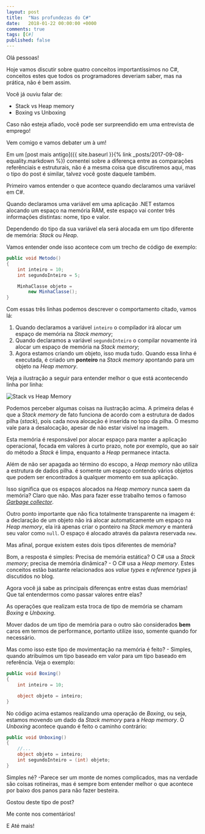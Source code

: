 ```yaml
---
layout: post
title:  "Nas profundezas do C#"
date:   2018-01-22 00:00:00 +0000
comments: true
tags: [C#]
published: false
---
```


Olá pessoas!

Hoje vamos discutir sobre quatro conceitos importantíssimos no C#, conceitos estes que todos os programadores deveriam saber, mas na prática, não é bem assim.

Você já ouviu falar de: 

* Stack vs Heap memory
* Boxing vs Unboxing

Caso não esteja afiado, você pode ser surpreendido em uma entrevista de emprego!

Vem comigo e vamos debater um à um!
<!--more-->

Em um [post mais antigo]({{ site.baseurl }}{% link _posts/2017-09-08-equality.markdown %}) comentei sobre a diferença entre as comparações referênciais e estruturais, não é a mesma coisa que discutiremos aqui, mas o tipo do post é similar, talvez você goste daquele também.

Primeiro vamos entender o que acontece quando declaramos uma variável em C#.

Quando declaramos uma variável em uma aplicação .NET estamos alocando um espaço na memória RAM, este espaço vai conter três informações distintas: nome, tipo e valor.

Dependendo do tipo da sua variável ela será alocada em um tipo diferente de memória: *Stack* ou *Heap*.

Vamos entender onde isso acontece com um trecho de código de exemplo:

```csharp
public void Metodo()
{
    int inteiro = 10;
    int segundoInteiro = 5;

    MinhaClasse objeto = 
        new MinhaClasse();
}
```
Com essas três linhas podemos descrever o comportamento citado, vamos lá:

1. Quando declaramos a variável `inteiro` o compilador irá alocar um espaço de memória na *Stack memory*;
2. Quando declaramos a variável `segundoInteiro` o compilar novamente irá alocar um espaço de memória na *Stack memory*;
3. Agora estamos criando um objeto, isso muda tudo. Quando essa linha é executada, é criado um **ponteiro** na *Stack memory* apontando para um objeto na *Heap memory*.

Veja a ilustração a seguir para entender melhor o que está acontecendo linha por linha:

![Stack vs Heap Memory](https://i.imgur.com/c5CjI2u.png)

Podemos perceber algumas coisas na ilustração acima. A primeira delas é que a *Stack memory* de fato funciona de acordo com a estrutura de dados pilha (*stack*), pois cada nova alocação é inserida no topo da pilha. O mesmo vale para a desalocação, apesar de não estar visível na imagem.

Esta memória é responsável por alocar espaço para manter a aplicação operacional, focada em valores à curto prazo, note por exemplo, que ao sair do método a *Stack* é limpa, enquanto a *Heap* permanece intacta.

Além de não ser apagada ao término do escopo, a *Heap memory* não utiliza a estrutura de dados pilha. é somente um espaço contendo vários objetos que podem ser encontrados à qualquer momento em sua aplicação.

Isso significa que os espaços alocados na *Heap memory* nunca saem da memória? Claro que não. Mas para fazer esse trabalho temos o famoso [*Garbage collector*](https://docs.microsoft.com/en-us/dotnet/standard/garbage-collection/).

Outro ponto importante que não fica totalmente transparente na imagem é: a declaração de um objeto não irá alocar automaticamente um espaço na *Heap memory*, ela irá apenas criar o ponteiro na *Stack memory* e manterá seu valor como `null`. O espaço é alocado através da palavra reservada `new`.

Mas afinal, porque existem estes dois tipos diferentes de memória?

Bom, a resposta é simples: Precisa de memória estática? O C# usa a *Stack memory*; precisa de memória dinâmica? - O C# usa a *Heap memory*. Estes conceitos estão bastante relacionados aos *value types* e *reference types* já discutidos no blog.

Agora você já sabe as principais diferenças entre estas duas memórias! Que tal entendermos como passar valores entre elas?

As operações que realizam esta troca de tipo de memória se chamam *Boxing* e *Unboxing*.

Mover dados de um tipo de memória para o outro são considerados **bem** caros em termos de performance, portanto utilize isso, somente quando for necessário.

Mas como isso este tipo de movimentação na memória é feito? - Simples, quando atribuímos um tipo baseado em valor para um tipo baseado em referência. Veja o exemplo:

```csharp
public void Boxing()
{
    int inteiro = 10;

    object objeto = inteiro;
}
```

No código acima estamos realizando uma operação de *Boxing*, ou seja, estamos movendo um dado da *Stack memory* para a *Heap memory*. O *Unboxing* acontece quando é feito o caminho contrário:

```csharp
public void Unboxing()
{
    //...
    object objeto = inteiro;
    int segundoInteiro = (int) objeto;
}
```

Simples né? -Parece ser um monte de nomes complicados, mas na verdade são coisas rotineiras, mas é sempre bom entender melhor o que acontece por baixo dos panos para não fazer besteira.

Gostou deste tipo de post?

Me conte nos comentários!

E Até mais!